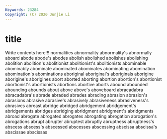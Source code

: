 ```yaml
---
Keywords: 23284
Copyright: (C) 2020 Junjie Li
---
```


# title

Write contents here!!!
normalities
abnormality 
abnormality's 
abnormally 
aboard 
abode 
abode's 
abodes 
abolish 
abolished 
abolishes
abolishing 
abolition 
abolition's 
abolitionist 
abolitionist's 
abolitionists 
abominable 
abominably 
abominate 
abominated
abominates 
abominating 
abomination 
abomination's 
abominations 
aboriginal 
aboriginal's 
aboriginals 
aborigine 
aborigine's
aborigines 
abort 
aborted 
aborting 
abortion 
abortion's 
abortionist 
abortionist's 
abortionists 
abortions
abortive 
aborts 
abound 
abounded 
abounding 
abounds 
about 
above 
above's 
aboveboard
abracadabra 
abracadabra's 
abrade 
abraded 
abrades 
abrading 
abrasion 
abrasion's 
abrasions 
abrasive
abrasive's 
abrasively 
abrasiveness 
abrasiveness's 
abrasives 
abreast 
abridge 
abridged 
abridgement 
abridgement's
abridgements 
abridges 
abridging 
abridgment 
abridgment's 
abridgments 
abroad 
abrogate 
abrogated 
abrogates
abrogating 
abrogation 
abrogation's 
abrogations 
abrupt 
abrupter 
abruptest 
abruptly 
abruptness 
abruptness's
abscess 
abscess's 
abscessed 
abscesses 
abscessing 
abscissa 
abscissa's 
abscissae 
abscissas 
